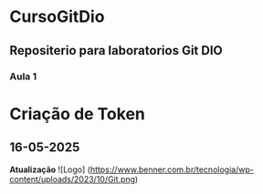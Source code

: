 # CursoGitDio
## Repositerio para laboratorios Git DIO
### Aula 1
# Criação de Token
## 16-05-2025
**Atualização**
![Logo] (https://www.benner.com.br/tecnologia/wp-content/uploads/2023/10/Git.png)
